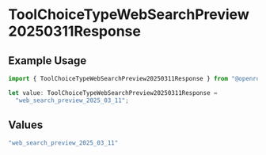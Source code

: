 # ToolChoiceTypeWebSearchPreview20250311Response

## Example Usage

```typescript
import { ToolChoiceTypeWebSearchPreview20250311Response } from "@openrouter/sdk/models/operations";

let value: ToolChoiceTypeWebSearchPreview20250311Response =
  "web_search_preview_2025_03_11";
```

## Values

```typescript
"web_search_preview_2025_03_11"
```